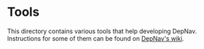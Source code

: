 # Tools

This directory contains various tools that help developing DepNav. Instructions for some of them can
be found on [DepNav's wiki](https://github.com/TimPushkin/DepNav/wiki).
